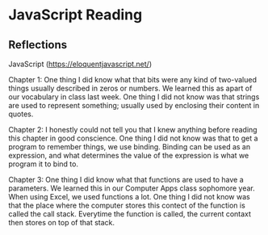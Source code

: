 # JavaScript Reading
## Reflections

JavaScript (https://eloquentjavascript.net/)

Chapter 1: 
One thing I did know what that bits were any kind of two-valued things usually described in zeros or numbers. We learned this as apart of our vocabulary in class last week. 
One thing I did not know was that strings are used to represent something; usually used by enclosing their content in quotes. 

Chapter 2: 
I honestly could not tell you that I knew anything before reading this chapter in good conscience.
One thing I did not know was that to get a program to remember things, we use binding. Binding can be used as an expression, and what determines the value of the expression is what we program it to bind to. 

Chapter 3: 
One thing I did know what that functions are used to have a parameters. We learned this in our Computer Apps class sophomore year. When using Excel, we used functions a lot.
One thing I did not know was that the place where the computer stores this contect of the function is called the call stack. Everytime the function is called, the current contaxt then stores on top of that stack. 